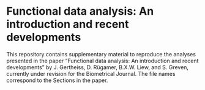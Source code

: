 # Functional data analysis: An introduction and recent developments

This repository contains supplementary material to reproduce the analyses presented in the paper “Functional data analysis: An introduction and recent developments” by J. Gertheiss, D. Rügamer, B.X.W. Liew, and S. Greven, currently under revision for the Biometrical Journal. The file names correspond to the Sections in the paper.
